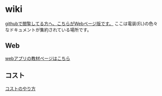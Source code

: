 # wiki
[githubで閲覧してる方へ、こちらがWebページ版です。](https://nextfp.github.io/wiki/)
ここは電装(EL)の色々なドキュメントが集約されている場所です。

## Web

[webアプリの教材ページはこちら](./web)

## コスト
[コストのやり方](./cost)